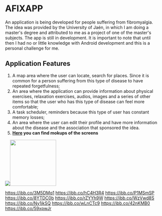 # AFIXAPP
An application is being developed for people suffering from fibromyalgia. The idea was provided by the University of Jaén, in which I am doing a master's degree and attributed to me as a project of one of the master's subjects. The app is still in development.
It is important to note that until then I had no or little knowledge with Android development and this is a personal challenge for me.

## Application Features
1. A map area where the user can locate, search for places. Since it is common for a person suffering from this type of disease to have repeated forgetfulness;
2. An area where the application can provide information about physical exercises, relaxation exercises, audios, images and a series of other items so that the user who has this type of disease can feel more comfortable;
3. A task scheduler, reminders because this type of user has constant memory losses;
4. An area where the user can edit their profile and have more information about the disease and the association that sponsored the idea.
5. **[Here](https://marvelapp.com/47aidb5) you can find mokups of the screens**

![](https://ibb.co/3M5DMq1)<img src="https://ibb.co/3M5DMq1" height="150">

https://ibb.co/3M5DMq1
https://ibb.co/hC4H3R4
https://ibb.co/P1MSmSP
https://ibb.co/8YTDC0b
https://ibb.co/rZYYh9W
https://ibb.co/WzVwd8S
https://ibb.co/Ny1jkSQ
https://ibb.co/wLnCTc9
https://ibb.co/42nKMB0
https://ibb.co/59xpwJr

